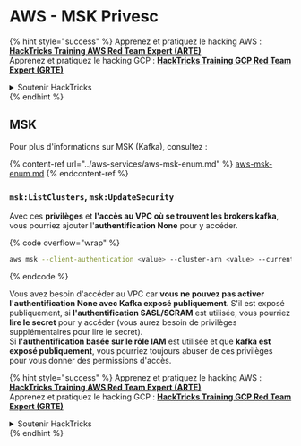 # AWS - MSK Privesc

{% hint style="success" %}
Apprenez et pratiquez le hacking AWS :<img src="../../../.gitbook/assets/image (1) (1) (1) (1).png" alt="" data-size="line">[**HackTricks Training AWS Red Team Expert (ARTE)**](https://training.hacktricks.xyz/courses/arte)<img src="../../../.gitbook/assets/image (1) (1) (1) (1).png" alt="" data-size="line">\
Apprenez et pratiquez le hacking GCP : <img src="../../../.gitbook/assets/image (2) (1).png" alt="" data-size="line">[**HackTricks Training GCP Red Team Expert (GRTE)**<img src="../../../.gitbook/assets/image (2) (1).png" alt="" data-size="line">](https://training.hacktricks.xyz/courses/grte)

<details>

<summary>Soutenir HackTricks</summary>

* Consultez les [**plans d'abonnement**](https://github.com/sponsors/carlospolop) !
* **Rejoignez le** 💬 [**groupe Discord**](https://discord.gg/hRep4RUj7f) ou le [**groupe telegram**](https://t.me/peass) ou **suivez** nous sur **Twitter** 🐦 [**@hacktricks\_live**](https://twitter.com/hacktricks_live)**.**
* **Partagez des astuces de hacking en soumettant des PRs aux** [**HackTricks**](https://github.com/carlospolop/hacktricks) et [**HackTricks Cloud**](https://github.com/carlospolop/hacktricks-cloud) dépôts github.

</details>
{% endhint %}

## MSK

Pour plus d'informations sur MSK (Kafka), consultez :

{% content-ref url="../aws-services/aws-msk-enum.md" %}
[aws-msk-enum.md](../aws-services/aws-msk-enum.md)
{% endcontent-ref %}

### `msk:ListClusters`, `msk:UpdateSecurity`

Avec ces **privilèges** et **l'accès au VPC où se trouvent les brokers kafka**, vous pourriez ajouter l'**authentification None** pour y accéder.

{% code overflow="wrap" %}
```bash
aws msk --client-authentication <value> --cluster-arn <value> --current-version <value>
```
{% endcode %}

Vous avez besoin d'accéder au VPC car **vous ne pouvez pas activer l'authentification None avec Kafka exposé publiquement**. S'il est exposé publiquement, si **l'authentification SASL/SCRAM** est utilisée, vous pourriez **lire le secret** pour y accéder (vous aurez besoin de privilèges supplémentaires pour lire le secret).\
Si **l'authentification basée sur le rôle IAM** est utilisée et que **kafka est exposé publiquement**, vous pourriez toujours abuser de ces privilèges pour vous donner des permissions d'accès.

{% hint style="success" %}
Apprenez et pratiquez le hacking AWS :<img src="../../../.gitbook/assets/image (1) (1) (1) (1).png" alt="" data-size="line">[**HackTricks Training AWS Red Team Expert (ARTE)**](https://training.hacktricks.xyz/courses/arte)<img src="../../../.gitbook/assets/image (1) (1) (1) (1).png" alt="" data-size="line">\
Apprenez et pratiquez le hacking GCP : <img src="../../../.gitbook/assets/image (2) (1).png" alt="" data-size="line">[**HackTricks Training GCP Red Team Expert (GRTE)**<img src="../../../.gitbook/assets/image (2) (1).png" alt="" data-size="line">](https://training.hacktricks.xyz/courses/grte)

<details>

<summary>Soutenir HackTricks</summary>

* Consultez les [**plans d'abonnement**](https://github.com/sponsors/carlospolop)!
* **Rejoignez le** 💬 [**groupe Discord**](https://discord.gg/hRep4RUj7f) ou le [**groupe telegram**](https://t.me/peass) ou **suivez-nous sur** **Twitter** 🐦 [**@hacktricks\_live**](https://twitter.com/hacktricks_live)**.**
* **Partagez des astuces de hacking en soumettant des PR aux** [**HackTricks**](https://github.com/carlospolop/hacktricks) et [**HackTricks Cloud**](https://github.com/carlospolop/hacktricks-cloud) dépôts github.

</details>
{% endhint %}
